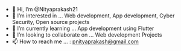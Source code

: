 - 👋 Hi, I’m @Nityaprakash21
- 👀 I’m interested in ... Web development, App development, Cyber Security, Open source projects
- 🌱 I’m currently learning ... App development using Flutter
- 💞️ I’m looking to collaborate on ... Web development Projects
- 📫 How to reach me ... : pnityaprakash@gmail.com
